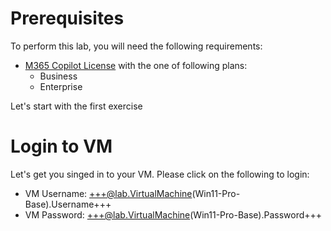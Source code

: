 # Prerequisites

To perform this lab, you will need the following requirements:

- [M365 Copilot License](https://www.microsoft.com/en-us/microsoft-365/copilot#plans) with the one of following plans:
  - Business
  - Enterprise

Let's start with the first exercise

# Login to VM

Let's get you singed in to your VM. Please click on the following to login:

- VM Username: +++@lab.VirtualMachine(Win11-Pro-Base).Username+++
- VM Password: +++@lab.VirtualMachine(Win11-Pro-Base).Password+++
